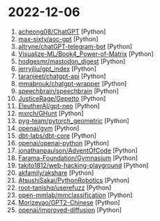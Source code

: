 # 2022-12-06

1. [acheong08/ChatGPT](https://github.com/acheong08/ChatGPT "Lightweight package for interacting with ChatGPT's API by OpenAI. Uses reverse engineered official API.") [Python]
2. [max-sixty/aoc-gpt](https://github.com/max-sixty/aoc-gpt "Solve Advent of Code puzzles with GPT-3") [Python]
3. [altryne/chatGPT-telegram-bot](https://github.com/altryne/chatGPT-telegram-bot "This is a very early attempt at having chatGPT work within a telegram bot") [Python]
4. [Visualize-ML/Book4_Power-of-Matrix](https://github.com/Visualize-ML/Book4_Power-of-Matrix "Book_4_《矩阵力量》 | 鸢尾花书：从加减乘除到机器学习；本册有，584幅图，81个代码文件，其中18个Streamlit App；状态：清华社五审五校中；Github稿件基本稳定，欢迎提意见，会及时修改") [Python]
5. [hodgesmr/mastodon_digest](https://github.com/hodgesmr/mastodon_digest "A Python script that aggregates recent popular tweets from your Mastodon timeline") [Python]
6. [jerryjliu/gpt_index](https://github.com/jerryjliu/gpt_index "An index created by GPT to organize external information and answer queries!") [Python]
7. [taranjeet/chatgpt-api](https://github.com/taranjeet/chatgpt-api "This repo is unofficial ChatGPT api. It is based on Daniel Gross's WhatsApp GPT") [Python]
8. [mmabrouk/chatgpt-wrapper](https://github.com/mmabrouk/chatgpt-wrapper "API for interacting with ChatGPT using Python and from Shell.") [Python]
9. [speechbrain/speechbrain](https://github.com/speechbrain/speechbrain "A PyTorch-based Speech Toolkit") [Python]
10. [JusticeRage/Gepetto](https://github.com/JusticeRage/Gepetto "IDA plugin which queries OpenAI's davinci-003 language model to speed up reverse-engineering") [Python]
11. [EleutherAI/gpt-neo](https://github.com/EleutherAI/gpt-neo "An implementation of model parallel GPT-2 and GPT-3-style models using the mesh-tensorflow library.") [Python]
12. [mxrch/GHunt](https://github.com/mxrch/GHunt "🕵️‍♂️ Offensive Google framework.") [Python]
13. [pyg-team/pytorch_geometric](https://github.com/pyg-team/pytorch_geometric "Graph Neural Network Library for PyTorch") [Python]
14. [openai/gym](https://github.com/openai/gym "A toolkit for developing and comparing reinforcement learning algorithms.") [Python]
15. [dbt-labs/dbt-core](https://github.com/dbt-labs/dbt-core "dbt enables data analysts and engineers to transform their data using the same practices that software engineers use to build applications.") [Python]
16. [openai/openai-python](https://github.com/openai/openai-python "") [Python]
17. [jonathanpaulson/AdventOfCode](https://github.com/jonathanpaulson/AdventOfCode "My Advent of Code solutions. I also upload videos of my solves: https://www.youtube.com/channel/UCuWLIm0l4sDpEe28t41WITA") [Python]
18. [Farama-Foundation/Gymnasium](https://github.com/Farama-Foundation/Gymnasium "A standard API for reinforcement learning and a diverse set of reference environments (formerly Gym)") [Python]
19. [takito1812/web-hacking-playground](https://github.com/takito1812/web-hacking-playground "Web application with vulnerabilities found in real cases, both in pentests and in Bug Bounty programs.") [Python]
20. [akfamily/akshare](https://github.com/akfamily/akshare "AKShare is an elegant and simple financial data interface library for Python, built for human beings! 开源财经数据接口库") [Python]
21. [AtsushiSakai/PythonRobotics](https://github.com/AtsushiSakai/PythonRobotics "Python sample codes for robotics algorithms.") [Python]
22. [root-tanishq/userefuzz](https://github.com/root-tanishq/userefuzz "User-Agent , X-Forwarded-For and Referer SQLI Fuzzer") [Python]
23. [open-mmlab/mmclassification](https://github.com/open-mmlab/mmclassification "OpenMMLab Image Classification Toolbox and Benchmark") [Python]
24. [Morizeyao/GPT2-Chinese](https://github.com/Morizeyao/GPT2-Chinese "Chinese version of GPT2 training code, using BERT tokenizer.") [Python]
25. [openai/improved-diffusion](https://github.com/openai/improved-diffusion "Release for Improved Denoising Diffusion Probabilistic Models") [Python]
